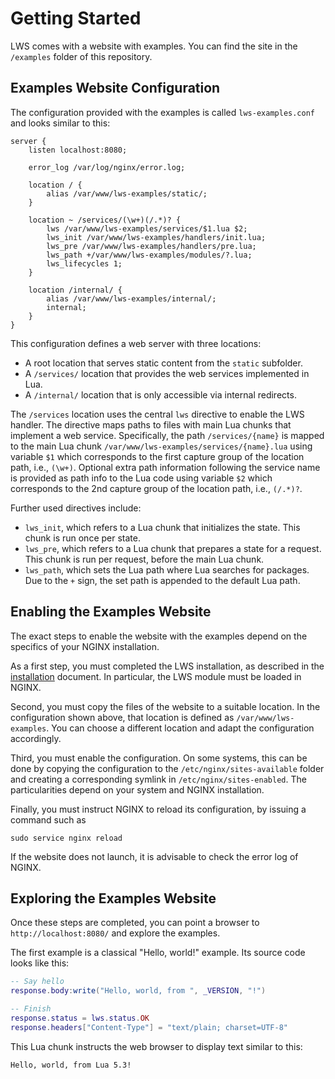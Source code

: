 # Getting Started

LWS comes with a website with examples. You can find the site in the `/examples` folder of this
repository.


## Examples Website Configuration

The configuration provided with the examples is called `lws-examples.conf` and looks similar to
this:

```nginx
server {
	listen localhost:8080;
	
	error_log /var/log/nginx/error.log;

	location / {
		alias /var/www/lws-examples/static/;
	}

	location ~ /services/(\w+)(/.*)? {
		lws /var/www/lws-examples/services/$1.lua $2;
		lws_init /var/www/lws-examples/handlers/init.lua;
		lws_pre /var/www/lws-examples/handlers/pre.lua;
		lws_path +/var/www/lws-examples/modules/?.lua;
		lws_lifecycles 1;
	}

	location /internal/ {
		alias /var/www/lws-examples/internal/;
		internal;
	}
}
```

This configuration defines a web server with three locations:
- A root location that serves static content from the `static` subfolder.
- A `/services/` location that provides the web services implemented in Lua.
- A `/internal/` location that is only accessible via internal redirects.

The `/services` location uses the central `lws` directive to enable the LWS handler. The directive
maps paths to files with main Lua chunks that implement a web service. Specifically, the path
`/services/{name}` is mapped to the main Lua chunk `/var/www/lws-examples/services/{name}.lua`
using variable `$1` which corresponds to the first capture group of the location path, i.e.,
`(\w+)`. Optional extra path information following the service name is provided as path info to
the Lua code using variable `$2` which corresponds to the 2nd capture group of the location path,
i.e., `(/.*)?`.

Further used directives include:

- `lws_init`, which refers to a Lua chunk that initializes the state. This chunk is run once per
state.
- `lws_pre`, which refers to a Lua chunk that prepares a state for a request. This chunk is run
per request, before the main Lua chunk.
- `lws_path`, which sets the Lua path where Lua searches for packages. Due to the `+` sign, the
set path is appended to the default Lua path.


## Enabling the Examples Website

The exact steps to enable the website with the examples depend on the specifics of your NGINX
installation.

As a first step, you must completed the LWS installation, as described in the
[installation](Installation.md) document. In particular, the LWS module must be loaded in NGINX.

Second, you must copy the files of the website to a suitable location. In the configuration shown
above, that location is defined as `/var/www/lws-examples`. You can choose a different
location and adapt the configuration accordingly.

Third, you must enable the configuration. On some systems, this can be done by copying the
configuration to the `/etc/nginx/sites-available` folder and creating a corresponding symlink in
`/etc/nginx/sites-enabled`. The particularities depend on your system and NGINX installation.

Finally, you must instruct NGINX to reload its configuration, by issuing a command such as

```
sudo service nginx reload
```

If the website does not launch, it is advisable to check the error log of NGINX.


## Exploring the Examples Website

Once these steps are completed, you can point a browser to `http://localhost:8080/` and explore
the examples.

The first example is a classical "Hello, world!" example. Its source code looks like this:

```lua
-- Say hello
response.body:write("Hello, world, from ", _VERSION, "!")

-- Finish
response.status = lws.status.OK
response.headers["Content-Type"] = "text/plain; charset=UTF-8"
```

This Lua chunk instructs the web browser to display text similar to this:

```
Hello, world, from Lua 5.3!
```
